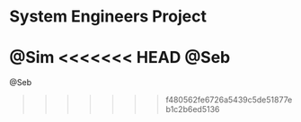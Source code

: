 # System Engineers Project

@Sim
<<<<<<< HEAD
@Seb
=======
@Seb
>>>>>>> f480562fe6726a5439c5de51877eb1c2b6ed5136
